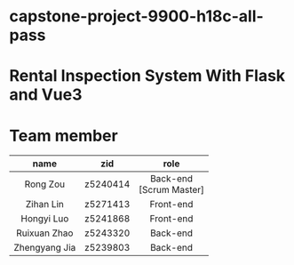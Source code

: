 ﻿# capstone-project-9900-h18c-all-pass

# Rental Inspection System With Flask and Vue3

# Team member
|name|zid|role|
|:-:|:-:|:-:|
Rong Zou |z5240414|Back-end </br>[Scrum Master]
Zihan Lin |z5271413|Front-end
Hongyi Luo |z5241868|Front-end
Ruixuan Zhao |z5243320|Back-end
Zhengyang Jia |z5239803|Back-end

